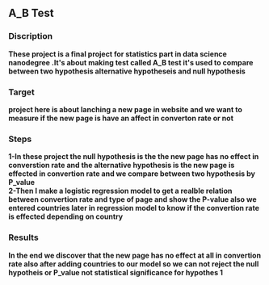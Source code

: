 ## A_B Test
### Discription
**These project is a final project for statistics part in data science nanodegree .It's about making test called A_B test it's used to compare between two hypothesis alternative hypotheseis and null hypothesis**
### Target 
**project here is about lanching a new page in website and we want to measure if the new page is have an affect in converton rate or not**
### Steps
**1-In these project the null hypothesis is the the new page has no effect in converstion rate and the alternative hypothesis is the new page is effected in convertion rate and we compare between two hypothesis by P_value**\
**2-Then I make a logistic regression model to get a realble relation between convertion rate and type of page and show the P-value also we entered countries later in regression model to know if the convertion rate is effected depending on country**
### Results
**In the end we discover that the new page has no effect at all in convertion rate also after adding countries to our model so we can not reject the null hypotheis or P_value not statistical significance for hypothes 1**
